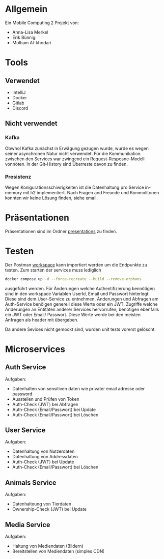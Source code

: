 # Allgemein
Ein Mobile Computing 2 Projekt von:
- Anna-Lisa Merkel
- Erik Bünnig
- Molham Al-khodari

# Tools
## Verwendet
- IntelliJ
- Docker
- Gitlab
- Discord

## Nicht verwendet
### Kafka
Obwhol Kafka zunächst in Erwägung gezugen wurde, wurde es wegen seiner asynchronen Natur nicht
verwendet. Für die Kommunikation zwischen den Services war zwingend ein Request-Resposne-Modell
vonnöten. In der Git-History sind Überreste davon zu finden.

### Presistenz
Wegen Konigurationsschiwrigkeiten ist die Datenhaltung pro Service in-memory mit h2 implementiert.
Nach Fragen and Freunde und Kommolitonen konnten wir keine Lösung finden, siehe email.

# Präsentationen
Präsentationen sind im Ordner [presentations][pres] zu finden.

# Testen
Der Postman [workspace][postman] kann importiert werden um die Endpunkte zu testen. Zum starten der
services muss lediglich
```sh
docker compose up -d --force-recreate --build --remove-orphans
```
ausgeführt werden. Für Änderungen welche Authentifizierung bennötigen sind in den workspace
Variablen UserId, Email und Passwort hinterlegt. Diese sind dem User-Service zu entnehmen.
Änderungen und Abfragen am Auth-Service benöigen generell diese Werte oder ein JWT. Zugriffe welche
Änderungen an Entitäten anderer Services hervorrufen, benötigen ebenfalls ein JWT oder Email/
Passwort. Diese Werte werde bei den meisten Anfragen als header mit übergeben.

Da andere Sevices nicht gemockt sind, wurden unit tests vorerst gelöscht.

# Microservices
## Auth Service
Aufgaben:
- Datenhalten von sensitiven daten wie privater email adresse oder password
- Ausstellen und Prüfen von Token
- Auth-Check (JWT) bei Abfragen
- Auth-Check (Email/Passwort) bei Update
- Auth-Check (Email/Passwort) bei Löschen

## User Service
Aufgaben:
- Datenhaltung von Nutzerdaten
- Datenhaltung von Addressdaten
- Auth-Check (JWT) bei Update
- Auth-Check (Email/Passwort) bei Löschen

## Animals Service
Aufgaben:
- Datenhalteung von Tierdaten
- Ownership-Check (JWT) bei Update

## Media Service
Aufgaben:
- Haltung von Mediendaten (Bildern)
- Bereitstellen von Mediendaten (simples CDN)

[pres]: ./docs/presentations/
[postman]: ./docs/adoptapal.postman_collection.json
